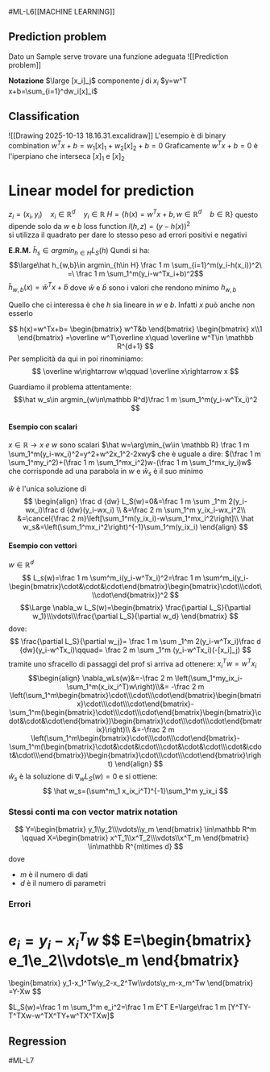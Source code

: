 #ML-L6[[MACHINE LEARNING]]
## Prediction problem
Dato un Sample serve trovare una funzione adeguata
![[Prediction problem]]

**Notazione** $\large [x_i]_j$  componente $j$ di $x_i$ 
$y=w^T x+b=\sum_{i=1}^dw_i[x]_i$ 

## Classification
![[Drawing 2025-10-13 18.16.31.excalidraw]]
L'esempio è di binary combination
$w^Tx+b=w_1[x]_1+w_2[x]_2+b=0$
Graficamente $w^Tx+b=0$ è l'iperpiano che interseca  $[x]_1$ e $[x]_2$

# Linear model for prediction

$z_i=(x_i,y_i)\quad x_i\in\mathbb R^d\quad y_i\in\mathbb R$
$H=\{h(x)=w^Tx+b,w\in\mathbb R^d\quad b\in \mathbb R\}$ questo dipende solo da $w$ e $b$ 
loss function $l(h,z)=(y-h(x))^2$  
	si utilizza il quadrato per dare lo stesso peso ad errori positivi e negativi

**E.R.M.**
$\hat h_s \in argmin_{h\in H} L_S(h)$
Qundi si ha:
$$\large\hat h_{w,b}\in argmin_{h\in H} \frac 1 m \sum_{i=1}^m(y_i-h(x_i))^2\ =\ \frac 1 m \sum_1^m(y_i-w^Tx_i+b)^2$$
$\hat h_{w,b}(x)=\hat w^Tx+\hat b$ dove $\hat w$ e $\hat b$ sono i valori che rendono minimo $h_{w,b}$

Quello che ci interessa è che $h$ sia lineare in $w$ e $b$. Infatti $x$ può anche non esserlo


$$
h(x)=w^Tx+b=
\begin{bmatrix}
w^T&b
\end{bmatrix}
\begin{bmatrix}
x\\1
\end{bmatrix}
=\overline w^T\overline x\quad \overline w^T\in \mathbb R^{d+1}
$$
Per semplicità da qui in poi rinominiamo:
$$
\overline w\rightarrow w\qquad \overline x\rightarrow x
$$

Guardiamo il problema attentamente:
$$\hat w_s\in argmin_{w\in\mathbb R^d}\frac 1 m \sum_1^m(y_i-w^Tx_i)^2
$$
#### Esempio con scalari
$x\in \mathbb R\longrightarrow x\ e\ w$ sono scalari
$\hat w=\arg\min_{w\in \mathbb R} \frac 1 m \sum_1^m(y_i-wx_i)^2=y^2+w^2x_1^2-2xwy$
che è uguale a dire:
$(\frac 1 m \sum_1^my_i^2)+(\frac 1 m \sum_1^mx_i^2)w-(\frac 1 m \sum_1^mx_iy_i)w$  che corrisponde ad una parabola in $w$ e $\hat w_s$ è il suo minimo



$\hat w$ è l'unica soluzione di 
$$
\begin{align}
\frac d {dw} L_S(w)=0&=\frac 1 m \sum _1^m 2(y_i-wx_i)\frac d {dw}(y_i-wx_i) \\
&=\frac 2 m \sum_1^m y_ix_i-wx_i^2\\
&=\cancel{\frac 2 m}\left[\sum_1^m(y_ix_i)-w\sum_1^mx_i^2\right]\\
\hat w_s&=\left(\sum_1^mx_i^2\right)^{-1}\sum_1^m(y_ix_i)
\end{align}
$$
#### Esempio con vettori
$w\in\mathbb R^d$
$$
L_s(w)=\frac 1 m \sum^m_i(y_i-w^Tx_i)^2=\frac 1 m \sum^m_i(y_i-\begin{bmatrix}\cdot&\cdot&\cdot\end{bmatrix}\begin{bmatrix}\cdot\\\cdot\\\cdot\end{bmatrix})^2
$$
$$\Large
\nabla_w L_S(w)=\begin{bmatrix}
\frac{\partial L_S}{\partial w_1}\\\vdots\\\frac{\partial L_S}{\partial w_d}
\end{bmatrix}
$$
dove:
$$
\frac{\partial L_S}{\partial w_j}=
\frac 1 m \sum _1^m 2(y_i-w^Tx_i)\frac d {dw}(y_i-w^Tx_i)\qquad=
\frac 2 m \sum _1^m (y_i-w^Tx_i)(-[x_i]_j)
$$
tramite uno sfracello di passaggi del prof si arriva ad ottenere:
	$x_i^Tw=w^Tx_i$
$$\begin{align}
\nabla_wLs(w)&=-\frac 2 m \left(\sum_1^my_ix_i-\sum_1^m(x_ix_i^T)w\right)\\&=
-\frac 2 m \left(\sum_1^m\begin{bmatrix}\cdot\\\cdot\\\cdot\end{bmatrix}\begin{bmatrix}\cdot\\\cdot\\\cdot\end{bmatrix}-\sum_1^m(\begin{bmatrix}\cdot\\\cdot\\\cdot\end{bmatrix}\begin{bmatrix}\cdot&\cdot&\cdot\end{bmatrix})\begin{bmatrix}\cdot\\\cdot\\\cdot\end{bmatrix}\right)\\
&=-\frac 2 m \left(\sum_1^m\begin{bmatrix}\cdot\\\cdot\\\cdot\end{bmatrix}-\sum_1^m(\begin{bmatrix}\cdot&\cdot&\cdot\\\cdot&\cdot&\cdot\\\cdot&\cdot&\cdot\\\end{bmatrix})\begin{bmatrix}\cdot\\\cdot\\\cdot\end{bmatrix}\right)
\end{align}
$$
$\hat w_s$ è la soluzione di $\nabla_w L_S(w)=0$  e si ottiene:
$$
\hat w_s=(\sum^m_1 x_ix_i^T)^{-1}\sum_1^m y_ix_i
$$
### Stessi conti ma con vector matrix notation
$$
Y=\begin{bmatrix}
y_1\\y_2\\\vdots\\y_m
\end{bmatrix}
\in\mathbb R^m
\qquad
X=\begin{bmatrix}
x^T_1\\x^T_2\\\vdots\\x^T_m
\end{bmatrix}
\in\mathbb R^{m\times d}
$$
dove 
- $m$ è il numero di dati 
- $d$ è il numero di parametri

### Errori
$e_i=y_i-x_i^Tw$ 
$$
E=\begin{bmatrix}
e_1\\e_2\\\vdots\\e_m
\end{bmatrix}
=
\begin{bmatrix}
y_1-x_1^Tw\\y_2-x_2^Tw\\\vdots\\y_m-x_m^Tw
\end{bmatrix}
=Y-Xw
$$

$L_S(w)=\frac 1 m \sum_1^m e_i^2=\frac 1 m E^T E=\large\frac 1 m [Y^TY-T^TXw-w^TX^TY+w^TX^TXw]$ 

## Regression 
#ML-L7